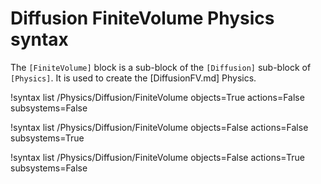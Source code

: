 # Diffusion FiniteVolume Physics syntax

The `[FiniteVolume]` block is a sub-block of the `[Diffusion]` sub-block of `[Physics]`.
It is used to create the [DiffusionFV.md] Physics.

!syntax list /Physics/Diffusion/FiniteVolume objects=True actions=False subsystems=False

!syntax list /Physics/Diffusion/FiniteVolume objects=False actions=False subsystems=True

!syntax list /Physics/Diffusion/FiniteVolume objects=False actions=True subsystems=False
